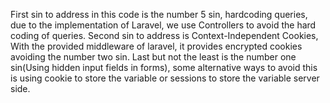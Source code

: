 First sin to address in this code is the number 5 sin, hardcoding queries, due to the implementation of Laravel, we use Controllers to avoid the hard coding of queries.
Second sin to address is Context-Independent Cookies, With the provided middleware of laravel, it provides encrypted cookies avoiding the number two sin.
Last but not the least is the number one sin(Using hidden input fields in forms), some alternative ways to avoid this is using cookie to store the variable or sessions to store the variable server side.
